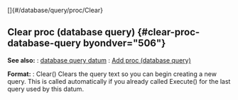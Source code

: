 []{#/database/query/proc/Clear}
  ## Clear proc (database query) {#clear-proc-database-query byondver="506"}
  **See also:**
  :   [database query datum](ref/database/query)
  :   [Add proc (database query)](ref/database/query/proc/Add)
  <!-- -->
  **Format:**
  :   Clear()
  Clears the query text so you can begin creating a new query. This is
  called automatically if you already called Execute() for the last query
  used by this datum.